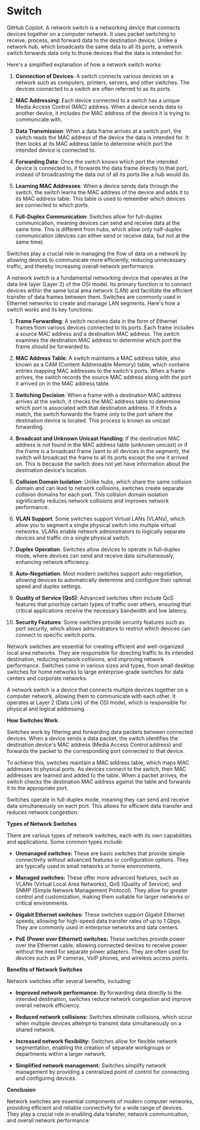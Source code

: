 # Switch

GitHub Copilot: A network switch is a networking device that connects devices together on a computer network. It uses packet switching to receive, process, and forward data to the destination device. Unlike a network hub, which broadcasts the same data to all its ports, a network switch forwards data only to those devices that the data is intended for.

Here's a simplified explanation of how a network switch works:

1. **Connection of Devices**: A switch connects various devices on a network such as computers, printers, servers, and other switches. The devices connected to a switch are often referred to as its ports.

2. **MAC Addressing**: Each device connected to a switch has a unique Media Access Control (MAC) address. When a device sends data to another device, it includes the MAC address of the device it is trying to communicate with.

3. **Data Transmission**: When a data frame arrives at a switch port, the switch reads the MAC address of the device the data is intended for. It then looks at its MAC address table to determine which port the intended device is connected to.

4. **Forwarding Data**: Once the switch knows which port the intended device is connected to, it forwards the data frame directly to that port, instead of broadcasting the data out of all its ports like a hub would do.

5. **Learning MAC Addresses**: When a device sends data through the switch, the switch learns the MAC address of the device and adds it to its MAC address table. This table is used to remember which devices are connected to which ports.

6. **Full-Duplex Communication**: Switches allow for full-duplex communication, meaning devices can send and receive data at the same time. This is different from hubs, which allow only half-duplex communication (devices can either send or receive data, but not at the same time).

Switches play a crucial role in managing the flow of data on a network by allowing devices to communicate more efficiently, reducing unnecessary traffic, and thereby increasing overall network performance.

A network switch is a fundamental networking device that operates at the data link layer (Layer 2) of the OSI model. Its primary function is to connect devices within the same local area network (LAN) and facilitate the efficient transfer of data frames between them. Switches are commonly used in Ethernet networks to create and manage LAN segments. Here's how a switch works and its key functions:

1. **Frame Forwarding**: A switch receives data in the form of Ethernet frames from various devices connected to its ports. Each frame includes a source MAC address and a destination MAC address. The switch examines the destination MAC address to determine which port the frame should be forwarded to.

2. **MAC Address Table**: A switch maintains a MAC address table, also known as a CAM (Content Addressable Memory) table, which contains entries mapping MAC addresses to the switch's ports. When a frame arrives, the switch records the source MAC address along with the port it arrived on in the MAC address table.

3. **Switching Decision**: When a frame with a destination MAC address arrives at the switch, it checks the MAC address table to determine which port is associated with that destination address. If it finds a match, the switch forwards the frame only to the port where the destination device is located. This process is known as unicast forwarding.

4. **Broadcast and Unknown Unicast Handling**: If the destination MAC address is not found in the MAC address table (unknown unicast) or if the frame is a broadcast frame (sent to all devices in the segment), the switch will broadcast the frame to all its ports except the one it arrived on. This is because the switch does not yet have information about the destination device's location.

5. **Collision Domain Isolation**: Unlike hubs, which share the same collision domain and can lead to network collisions, switches create separate collision domains for each port. This collision domain isolation significantly reduces network collisions and improves network performance.

6. **VLAN Support**: Some switches support Virtual LANs (VLANs), which allow you to segment a single physical switch into multiple virtual networks. VLANs enable network administrators to logically separate devices and traffic on a single physical switch.

7. **Duplex Operation**: Switches allow devices to operate in full-duplex mode, where devices can send and receive data simultaneously, enhancing network efficiency.

8. **Auto-Negotiation**: Most modern switches support auto-negotiation, allowing devices to automatically determine and configure their optimal speed and duplex settings.

9. **Quality of Service (QoS)**: Advanced switches often include QoS features that prioritize certain types of traffic over others, ensuring that critical applications receive the necessary bandwidth and low latency.

10. **Security Features**: Some switches provide security features such as port security, which allows administrators to restrict which devices can connect to specific switch ports.

Network switches are essential for creating efficient and well-organized local area networks. They are responsible for directing traffic to its intended destination, reducing network collisions, and improving network performance. Switches come in various sizes and types, from small desktop switches for home networks to large enterprise-grade switches for data centers and corporate networks.

A network switch is a device that connects multiple devices together on a computer network, allowing them to communicate with each other. It operates at Layer 2 (Data Link) of the OSI model, which is responsible for physical and logical addressing.

**How Switches Work**

Switches work by filtering and forwarding data packets between connected devices. When a device sends a data packet, the switch identifies the destination device's MAC address (Media Access Control address) and forwards the packet to the corresponding port connected to that device.

To achieve this, switches maintain a MAC address table, which maps MAC addresses to physical ports. As devices connect to the switch, their MAC addresses are learned and added to the table. When a packet arrives, the switch checks the destination MAC address against the table and forwards it to the appropriate port.

Switches operate in full-duplex mode, meaning they can send and receive data simultaneously on each port. This allows for efficient data transfer and reduces network congestion.

**Types of Network Switches**

There are various types of network switches, each with its own capabilities and applications. Some common types include:

* **Unmanaged switches:** These are basic switches that provide simple connectivity without advanced features or configuration options. They are typically used in small networks or home environments.

* **Managed switches:** These offer more advanced features, such as VLANs (Virtual Local Area Networks), QoS (Quality of Service), and SNMP (Simple Network Management Protocol). They allow for greater control and customization, making them suitable for larger networks or critical environments.

* **Gigabit Ethernet switches:** These switches support Gigabit Ethernet speeds, allowing for high-speed data transfer rates of up to 1 Gbps. They are commonly used in enterprise networks and data centers.

* **PoE (Power over Ethernet) switches:** These switches provide power over the Ethernet cable, allowing connected devices to receive power without the need for separate power adapters. They are often used for devices such as IP cameras, VoIP phones, and wireless access points.

**Benefits of Network Switches**

Network switches offer several benefits, including:

* **Improved network performance:** By forwarding data directly to the intended destination, switches reduce network congestion and improve overall network efficiency.

* **Reduced network collisions:** Switches eliminate collisions, which occur when multiple devices attempt to transmit data simultaneously on a shared network.

* **Increased network flexibility:** Switches allow for flexible network segmentation, enabling the creation of separate workgroups or departments within a larger network.

* **Simplified network management:** Switches simplify network management by providing a centralized point of control for connecting and configuring devices.

**Conclusion**

Network switches are essential components of modern computer networks, providing efficient and reliable connectivity for a wide range of devices. They play a crucial role in enabling data transfer, network communication, and overall network performance.